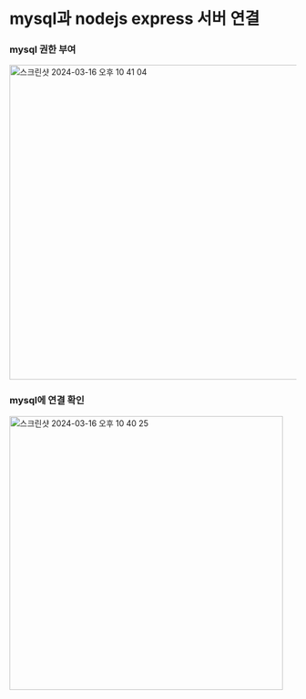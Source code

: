 # mysql과 nodejs express 서버 연결

### mysql 권한 부여

<img width="552" alt="스크린샷 2024-03-16 오후 10 41 04" src="https://github.com/leeseulhui/matching_sys/assets/75656859/6dc5a791-1899-4177-9fc0-6bb19358fd09">

### mysql에 연결 확인

<img width="480" alt="스크린샷 2024-03-16 오후 10 40 25" src="https://github.com/leeseulhui/matching_sys/assets/75656859/ec04fda1-dcfc-4827-bedf-5f0150eb26d1">


